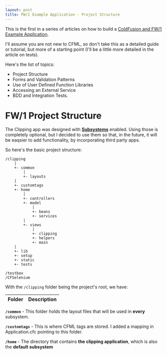 ```yaml
---
layout: post
title: FW/1 Example Application - Project Structure
---
```


This is the first in a series of articles on how to build a
[ColdFusion and FW/1 Example Application](https://dezoito.github.io/2015/03/26/fw1-example-app-released/).

I'll assume you are not new to CFML, so don't take this as a detailed guide or
tutorial, but more of a starting point (I'll be a little more detailed in the article on tests).

Here's the list of topics:

 - Project Structure
 - Forms and Validation Patterns
 - Use of User Defined Function Libraries
 - Accessing an External Service
 - BDD and Integration Tests.

# FW/1 Project Structure


The Clipping app was designed with
**[Subsystems](https://github.com/framework-one/fw1/wiki/Using-Subsystems)** enabled.
Using those is completely optional, but I decided to use them so that, in the future,
it will be eaqsier to add functionality, by incorporating third party apps.

So here's the basic project structure:

```
/clipping
    |
    +- common
        |
        +- layouts
    |
    +- customtags
    +- home
        |
        +- controllers
        +- model
            |
            +- beans
            +- services
        |
        +- views
            |
            +- clipping
            +- helpers
            +- main
    |
    +- lib
    +- setup
    +- static
    +- tests

/testbox
/CFSelenium
```

With the `/clipping` folder being the project's root, we have:

| Folder | Description |
| --- | --- |

**`/common`** - This folder holds the layout files that will be used in **every** subsystem.

**`/customtags`** - This is where CFML tags are stored. I added a mapping in Application.cfc pointing to this folder.

**`/home`** - The directory that contains **the clipping application**, which is also the **default subsystem**
